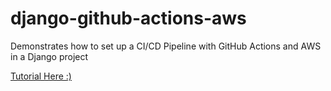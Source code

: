 # django-github-actions-aws
Demonstrates how to set up a CI/CD Pipeline with GitHub Actions and AWS in a Django project

[Tutorial Here :)](https://www.freecodecamp.org/news/how-to-setup-a-ci-cd-pipeline-with-github-actions-and-aws/)
